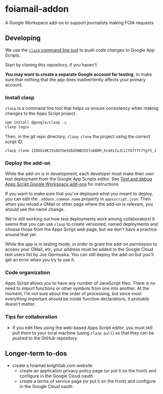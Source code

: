 # foiamail-addon
A Google Workspace add-on to support journalists making FOIA requests

## Developing
We use the [`clasp` command line tool](https://developers.google.com/apps-script/guides/clasp) to push code changes to Google App Scripts.

Start by cloning this repository, if you haven't.

**You may want to create a separate Google account for testing**, to make sure that nothing that the app does inadvertently affects your primary account.

### Install clasp
`clasp` is a command line tool that helps us ensure consistency when making changes to the Apps Script project. 

```bash
npm install @google/clasp -g
clasp login
```

Then, in the git repo directory, `clasp clone` the project using the correct script ID.
```
clasp clone 1Z0kUz4KJ3sOGYUeSdbG5WBZS57ubBDM_hcmXsIsJCilYGTtYt7Ygf5_1
```

### Deploy the add-on

While the add-on is in development, each developer must make their own test deployment from the Google App Scripts editor. See [Test and debug Apps Script Google Workspace add-ons](https://developers.google.com/workspace/add-ons/how-tos/testing-workspace-addons) for instructions 

If you want to make sure that you've deployed what you meant to deploy, you can edit the `.addons.common.name` property in `appsscript.json`. Then when you reload a GMail or other page where the add-on is relevant, you should see the name change. 

We're still working out how test deployments work among collaborators! It seems that you can use `clasp` to create versioned, named deployments and choose those from the Apps Script web page, but we don't have a practice around that yet.

While the app is in testing mode, in order to grant the add-on permission to access your GMail, etc, your address must be added to the Google Cloud test users list by Joe Germuska. You can still deploy the add-on but you'll get an error when you try to use it.

### Code organization

Apps Script allows you to have any number of JavaScript files. There is no need to import functions or other symbols from one into another. At the moment, I'm not sure about the order of processing, but since most everything important should be inside function declarations, it probably doesn't matter.

### Tips for collaboration

* If you edit files using the web-based Apps Script editor, you must still pull them to your local machine (using `clasp pull`) so that they can be pushed to the GitHub repository.



## Longer-term to-dos
* create a foiamail.knightlab.com website
    * create an application privacy policy page (or put it on the front) and configure in the Google Cloud oauth
    * create a terms of service page (or put it on the front) and configure in the Google Cloud oauth
